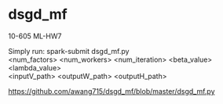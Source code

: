 # dsgd_mf
10-605 ML-HW7

Simply run:
spark-submit dsgd_mf.py \
<num_factors> <num_workers> <num_iteration> <beta_value> <lambda_value> \
<inputV_path> <outputW_path> <outputH_path> 

https://github.com/awang715/dsgd_mf/blob/master/dsgd_mf.py
